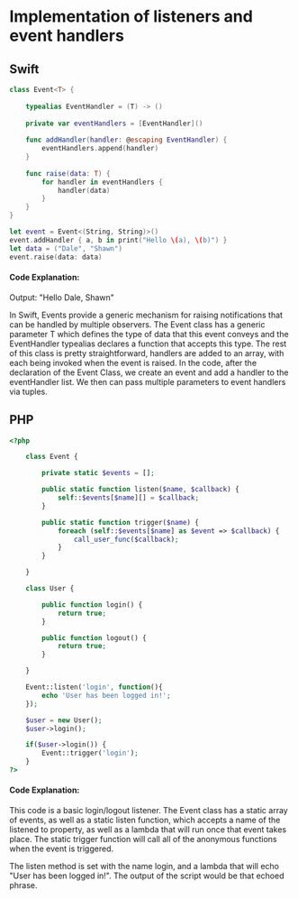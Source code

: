 # Implementation of listeners and event handlers

## Swift
```swift
class Event<T> {
    
    typealias EventHandler = (T) -> ()
    
    private var eventHandlers = [EventHandler]()
    
    func addHandler(handler: @escaping EventHandler) {
        eventHandlers.append(handler)
    }
    
    func raise(data: T) {
        for handler in eventHandlers {
            handler(data)
        }
    }
}

let event = Event<(String, String)>()
event.addHandler { a, b in print("Hello \(a), \(b)") }
let data = ("Dale", "Shawn")
event.raise(data: data)
```
#### Code Explanation:
Output: "Hello Dale, Shawn"

In Swift, Events provide a generic mechanism for raising notifications that can be handled by multiple observers. The Event class has a generic parameter T which defines the type of data that this event conveys and the EventHandler typealias declares a function that accepts this type. The rest of this class is pretty straightforward, handlers are added to an array, with each being invoked when the event is raised. In the code, after the declaration of the Event Class, we create an event and add a handler to the eventHandler list. We then can pass multiple parameters to event handlers via tuples.
## PHP
```php
<?php

    class Event {

        private static $events = [];

        public static function listen($name, $callback) {
            self::$events[$name][] = $callback;
        }

        public static function trigger($name) {
            foreach (self::$events[$name] as $event => $callback) {
                call_user_func($callback);
            }
        }

    }

    class User {

        public function login() {
            return true;
        }

        public function logout() {
            return true;
        }

    }

    Event::listen('login', function(){
        echo 'User has been logged in!';
    });

    $user = new User();
    $user->login();

    if($user->login()) {
        Event::trigger('login');
    }
?>
```
#### Code Explanation:
This code is a basic login/logout listener. The Event class has a static array of events, as well as a static listen function, which accepts a name of the listened to property, as well as a lambda that will run once that event takes place. The static trigger function will call all of the anonymous functions when the event is triggered. 

The listen method is set with the name login, and a lambda that will echo "User has been logged in!". The output of the script would be that echoed phrase.